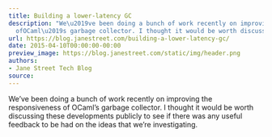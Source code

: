 ```yaml
---
title: Building a lower-latency GC
description: "We\u2019ve been doing a bunch of work recently on improving the responsiveness
  ofOCaml\u2019s garbage collector. I thought it would be worth discussing thesedevelopmen..."
url: https://blog.janestreet.com/building-a-lower-latency-gc/
date: 2015-04-10T00:00:00-00:00
preview_image: https://blog.janestreet.com/static/img/header.png
authors:
- Jane Street Tech Blog
source:
---
```


<p>We&rsquo;ve been doing a bunch of work recently on improving the responsiveness of
OCaml&rsquo;s garbage collector. I thought it would be worth discussing these
developments publicly to see if there was any useful feedback to be had on the
ideas that we&rsquo;re investigating.</p>


